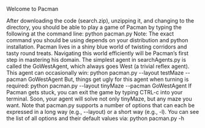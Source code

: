 Welcome to Pacman

After downloading the code (search.zip), unzipping it, and changing to the directory, you should
be able to play a game of Pacman by typing the following at the command line:
python pacman.py
Note: The exact command you should be using depends on your distribution and python
installation.
Pacman lives in a shiny blue world of twisting corridors and tasty round treats. Navigating this
world efficiently will be Pacman’s first step in mastering his domain.
The simplest agent in searchAgents.py is called the GoWestAgent, which always goes West (a
trivial reflex agent). This agent can occasionally win:
python pacman.py --layout testMaze --pacman GoWestAgent
But, things get ugly for this agent when turning is required:
python pacman.py --layout tinyMaze --pacman GoWestAgent
If Pacman gets stuck, you can exit the game by typing CTRL-c into your terminal.
Soon, your agent will solve not only tinyMaze, but any maze you want.
Note that pacman.py supports a number of options that can each be expressed in a long way (e.g.,
--layout) or a short way (e.g., -l). You can see the list of all options and their default values via:
python pacman.py -h
